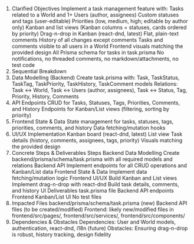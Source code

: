 1. Clarified Objectives
Implement a task management feature with:
Tasks related to a World and 1+ Users (author, assignees)
Custom statuses and tags (user-editable)
Priorities (low, medium, high; editable by author only)
Kanban and list views (Kanban columns = statuses, cards ordered by priority)
Drag-n-drop in Kanban (react-dnd, latest)
Flat, plain-text comments
History of all changes except comments
Tasks and comments visible to all users in a World
Frontend visuals matching the provided design
All Prisma schema for tasks in task.prisma
No notifications, no threaded comments, no markdown/attachments, no test code
2. Sequential Breakdown
1. Data Modelling (Backend)
Create task.prisma with:
Task, TaskStatus, TaskTag, TaskPriority, TaskHistory, TaskComment models
Relations: Task ↔ World, Task ↔ Users (author, assignees), Task ↔ Status, Tag, Priority, History, Comments
2. API Endpoints
CRUD for Tasks, Statuses, Tags, Priorities, Comments, and History
Endpoints for Kanban/List views (filtering, sorting by priority)
3. Frontend State & Data
State management for tasks, statuses, tags, priorities, comments, and history
Data fetching/mutation hooks
4. UI/UX Implementation
Kanban board (react-dnd, latest)
List view
Task details (history, comments, assignees, tags, priority)
Visuals matching the provided design
3. Concrete Steps & Deliverables
Steps
Backend Data Modelling
Create backend/prisma/schema/task.prisma with all required models and relations
Backend API
Implement endpoints for all CRUD operations and Kanban/List data
Frontend State & Data
Implement data fetching/mutation logic
Frontend UI/UX
Build Kanban and List views
Implement drag-n-drop with react-dnd
Build task details, comments, and history UI
Deliverables
task.prisma file
Backend API endpoints
Frontend Kanban/List UI
No test files
4. Impacted Files
backend/prisma/schema/task.prisma (new)
Backend API files (to be created/modified)
Frontend: likely new/modified files in frontend/src/pages/, frontend/src/services/, frontend/src/components/
5. Dependencies & Obstacles
Dependencies: User and World models, authentication, react-dnd, i18n (future)
Obstacles: Ensuring drag-n-drop is robust, history tracking, design fidelity
